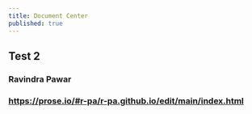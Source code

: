 ```yaml
---
title: Document Center
published: true
---
```

## Test 2


### Ravindra Pawar

### https://prose.io/#r-pa/r-pa.github.io/edit/main/index.html
